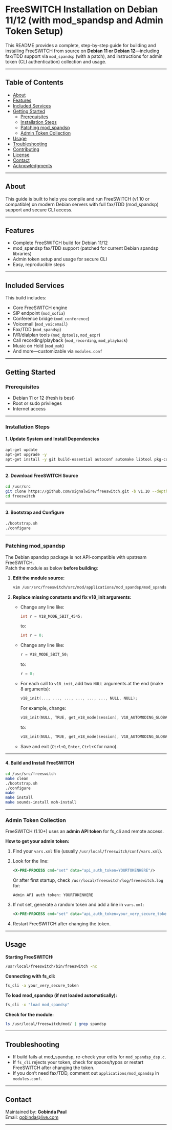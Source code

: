 # FreeSWITCH Installation on Debian 11/12 (with mod_spandsp and Admin Token Setup)

This README provides a complete, step-by-step guide for building and installing FreeSWITCH from source on **Debian 11 or Debian 12**—including fax/TDD support via `mod_spandsp` (with a patch), and instructions for admin token (CLI authentication) collection and usage.

---

## Table of Contents

- [About](#about)
- [Features](#features)
- [Included Services](#included-services)
- [Getting Started](#getting-started)
  - [Prerequisites](#prerequisites)
  - [Installation Steps](#installation-steps)
  - [Patching mod_spandsp](#patching-mod_spandsp)
  - [Admin Token Collection](#admin-token-collection)
- [Usage](#usage)
- [Troubleshooting](#troubleshooting)
- [Contributing](#contributing)
- [License](#license)
- [Contact](#contact)
- [Acknowledgments](#acknowledgments)

---

## About

This guide is built to help you compile and run FreeSWITCH (v1.10 or compatible) on modern Debian servers with full fax/TDD (mod_spandsp) support and secure CLI access.

---

## Features

- Complete FreeSWITCH build for Debian 11/12
- mod_spandsp fax/TDD support (patched for current Debian spandsp libraries)
- Admin token setup and usage for secure CLI
- Easy, reproducible steps

---

## Included Services

This build includes:

- Core FreeSWITCH engine
- SIP endpoint (`mod_sofia`)
- Conference bridge (`mod_conference`)
- Voicemail (`mod_voicemail`)
- Fax/TDD (`mod_spandsp`)
- IVR/dialplan tools (`mod_dptools`, `mod_expr`)
- Call recording/playback (`mod_recording`, `mod_playback`)
- Music on Hold (`mod_moh`)
- And more—customizable via `modules.conf`

---

## Getting Started

### Prerequisites

- Debian 11 or 12 (fresh is best)
- Root or sudo privileges
- Internet access

---

### Installation Steps

#### 1. Update System and Install Dependencies

```bash
apt-get update
apt-get upgrade -y
apt-get install -y git build-essential autoconf automake libtool pkg-config libncurses5-dev libssl-dev libxml2-dev libsqlite3-dev libcurl4-openssl-dev libpcre3-dev uuid-dev zlib1g-dev libjpeg-dev libspandsp-dev libedit-dev yasm
```

---

#### 2. Download FreeSWITCH Source

```bash
cd /usr/src
git clone https://github.com/signalwire/freeswitch.git -b v1.10 --depth 1
cd freeswitch
```

---

#### 3. Bootstrap and Configure

```bash
./bootstrap.sh
./configure
```

---

### Patching mod_spandsp

The Debian spandsp package is not API-compatible with upstream FreeSWITCH.  
Patch the module as below **before building**:

1. **Edit the module source:**

   ```bash
   vim /usr/src/freeswitch/src/mod/applications/mod_spandsp/mod_spandsp_dsp.c
   ```

2. **Replace missing constants and fix v18_init arguments:**

   - Change any line like:
     ```c
     int r = V18_MODE_5BIT_4545;
     ```
     to:
     ```c
     int r = 0;
     ```
   - Change any line like:
     ```c
     r = V18_MODE_5BIT_50;
     ```
     to:
     ```c
     r = 0;
     ```
   - For each call to `v18_init`, add two `NULL` arguments at the end (make 8 arguments):
     ```c
     v18_init(..., ..., ..., ..., ..., ..., NULL, NULL);
     ```
     For example, change:
     ```c
     v18_init(NULL, TRUE, get_v18_mode(session), V18_AUTOMODING_GLOBAL, put_text_msg, NULL);
     ```
     to:
     ```c
     v18_init(NULL, TRUE, get_v18_mode(session), V18_AUTOMODING_GLOBAL, put_text_msg, NULL, NULL, NULL);
     ```
   - Save and exit (`Ctrl+O`, `Enter`, `Ctrl+X` for nano).

---

#### 4. Build and Install FreeSWITCH

```bash
cd /usr/src/freeswitch
make clean
./bootstrap.sh
./configure
make
make install
make sounds-install moh-install
```

---

### Admin Token Collection

FreeSWITCH (1.10+) uses an **admin API token** for fs_cli and remote access.

**How to get your admin token:**

1. Find your `vars.xml` file (usually `/usr/local/freeswitch/conf/vars.xml`).

2. Look for the line:

   ```xml
   <X-PRE-PROCESS cmd="set" data="api_auth_token=YOURTOKENHERE"/>
   ```

   Or after first startup, check `/usr/local/freeswitch/log/freeswitch.log` for:
   ```
   Admin API auth token: YOURTOKENHERE
   ```

3. If not set, generate a random token and add a line in `vars.xml`:

   ```xml
   <X-PRE-PROCESS cmd="set" data="api_auth_token=your_very_secure_token"/>
   ```

4. Restart FreeSWITCH after changing the token.

---

## Usage

**Starting FreeSWITCH:**

```bash
/usr/local/freeswitch/bin/freeswitch -nc
```

**Connecting with fs_cli:**

```bash
fs_cli -a your_very_secure_token
```

**To load mod_spandsp (if not loaded automatically):**

```bash
fs_cli -x "load mod_spandsp"
```

**Check for the module:**

```bash
ls /usr/local/freeswitch/mod/ | grep spandsp
```

---

## Troubleshooting

- If build fails at mod_spandsp, re-check your edits for `mod_spandsp_dsp.c`.
- If `fs_cli` rejects your token, check for spaces/typos or restart FreeSWITCH after changing the token.
- If you don’t need fax/TDD, comment out `applications/mod_spandsp` in `modules.conf`.

---
## Contact

Maintained by: **Gobinda Paul**  
Email: gobinda@live.com

---
